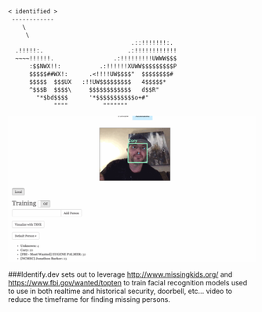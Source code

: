 
``` ____________
< identified >
 ------------
    \
     \
                                   .::!!!!!!!:.
  .!!!!!:.                        .:!!!!!!!!!!!!
  ~~~~!!!!!!.                 .:!!!!!!!!!UWWW$$$
      :$$NWX!!:           .:!!!!!!XUWW$$$$$$$$$P
      $$$$$##WX!:      .<!!!!UW$$$$"  $$$$$$$$#
      $$$$$  $$$UX   :!!UW$$$$$$$$$   4$$$$$*
      ^$$$B  $$$$\     $$$$$$$$$$$$   d$$R"
        "*$bd$$$$      '*$$$$$$$$$$$o+#"
             """"          """""""
```
![Identified Demo](23.gif)


###Identify.dev sets out to leverage http://www.missingkids.org/ and https://www.fbi.gov/wanted/topten to train facial recognition models used to use in both realtime and historical security, doorbell, etc... video to reduce the timeframe for finding missing persons.
